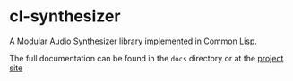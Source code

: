 cl-synthesizer
==============

A Modular Audio Synthesizer library implemented in Common Lisp.

The full documentation can be found in the `docs` directory or at the [project
site](https://frechmatz.github.io/cl-synthesizer/)

